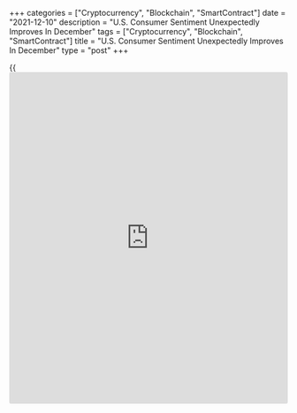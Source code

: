 +++
categories = ["Cryptocurrency", "Blockchain", "SmartContract"]
date = "2021-12-10"
description = "U.S. Consumer Sentiment Unexpectedly Improves In December"
tags = ["Cryptocurrency", "Blockchain", "SmartContract"]
title = "U.S. Consumer Sentiment Unexpectedly Improves In December"
type = "post"
+++

{{<iframe id="large-banner" src="https://www.bounty.group/#slide=21.0" width="100%" height="600" scrolling="no" style="border: 0px solid rgb(216, 221, 230); border-radius: 3px;">}}

Consumer sentiment in the U.S. unexpectedly improved in early December,
according to preliminary data released by the University of Michigan on
Friday.

The report said the consumer sentiment index climbed to 70.4 in December
after dropping to a ten-year low of 67.4 in November. The rebound
surprised economists, who had expected the index to edge down to 67.1.

Despite the unexpected increase by the index, Surveys of Consumers chief
economist Richard Curtin noted the reading was nearly identical to the
average in the prior four months of 70.6.

"The more interesting result was the large disparity between monthly
gain among households with incomes in the lowest third (+23.6%) of the
income distribution compared with the modest losses among households in
the middle (-3.8%) and top third (-4.3%)," Curtin said.

He added, "While small differences in the direction of change are rather
common, it is quite unusual to record such a large change in the bottom
third."

Curtin said such extreme changes are usually assumed to represent an
erroneous result due to small samples but noted the only larger one-
month percentage change signaled the end of the first part of the double
recession in 1980-82.

The unexpected increase by the headline consumer sentiment index was
partly due to a notable improvement in consumer expectations.

The index of consumer expectations jumped to 67.8 in December from 63.5
in November, while the current economic conditions index edged up to
74.6 from 73.6.

The report also showed both one-year and five-year inflation
expectations were unchanged from the previous month at 4.9 percent and
3.0 percent, respectively.

"When directly asked whether inflation or unemployment was the more
serious problem facing the nation, 76% selected inflation while just 21%
selected unemployment," Curtin said. "The dominance of inflation over
unemployment was true for all income, age, education, region, and
political subgroups."

He added, "While a shift in [policy](https://www.fintechee.com/policy/) emphasis is necessary, it will be
difficult to gauge the right balance between fiscal and monetary
policies that both trims inflation and maintains the unemployment rate
near its current lows."

For comments and feedback [contact](https://www.playgroundfx.com/contact/): editorial@rtt[news](https://www.letsplayfx.com/blog/forex-news-website/).com

[Economic News][1]

 **What parts of the world are seeing the best (and worst) economic
performances lately? Click[here][2] to check out our [Econ Scorecard][2]
and find out! See up-to-the-moment [ranking](https://www.playgroundfx.com/blog/crypto-exchange-ranking/)s for the best and worst
performers in [GDP][3], [unemployment rate][4], [inflation][2] and much
more.**

   1. www.rtt[news](https://www.letsplayfx.com/blog/forex-news-website/).com/Content/EconomicNews.aspx
   2. www.rtt[news](https://www.letsplayfx.com/blog/forex-news-website/).com/economic-scorecard/world-rank/CPI/highest-performance.aspx
   3. www.rtt[news](https://www.letsplayfx.com/blog/forex-news-website/).com/economic-scorecard/world-rank/GDP/highest-performance.aspx
   4. www.rtt[news](https://www.letsplayfx.com/blog/forex-news-website/).com/economic-scorecard/world-rank/unemployment-rate/lowest-performance.aspx